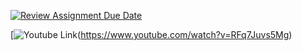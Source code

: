[![Review Assignment Due Date](https://classroom.github.com/assets/deadline-readme-button-24ddc0f5d75046c5622901739e7c5dd533143b0c8e959d652212380cedb1ea36.svg)](https://classroom.github.com/a/ZMFqDx2I)

[![Youtube Link](https://www.google.com/search?sca_esv=32eb00e1e8b694ff&sxsrf=AM9HkKlBxw4mukADtOTjDaBJWN7-ZbAKnw:1702087874176&q=youtube+images&tbm=isch&source=lnms&sa=X&sqi=2&ved=2ahUKEwiEmPe4o4GDAxXISjABHSgnBasQ0pQJegQIDBAB&biw=1470&bih=803&dpr=2#imgrc=7J6wiJHkuqR2VM)(https://www.youtube.com/watch?v=RFq7Juvs5Mg)
